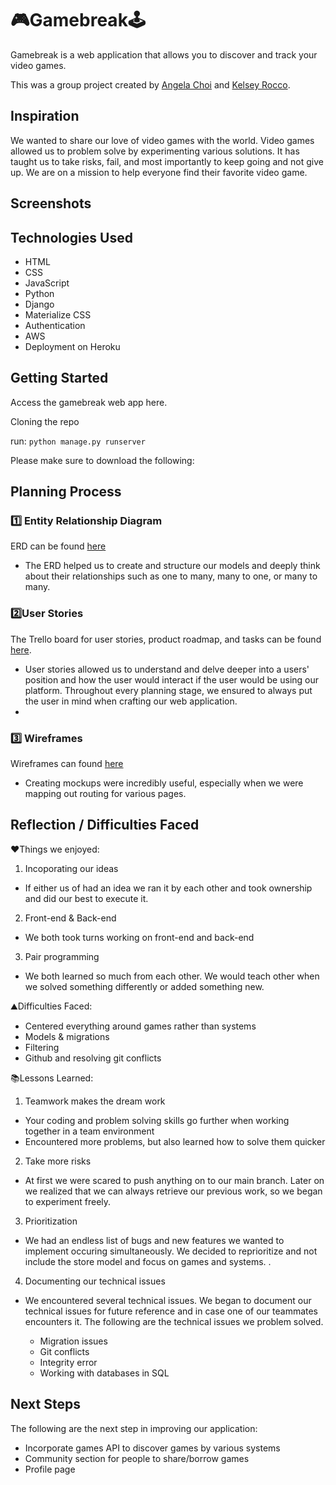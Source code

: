 # 🎮Gamebreak🕹️
Gamebreak is a web application that allows you to discover and track your video games. 

This was a group project created by [Angela Choi](https://github.com/angelamchoi) and [Kelsey Rocco](https://github.com/KelseyRocco). 

## Inspiration
We wanted to share our love of video games with the world. Video games allowed us to problem solve by experimenting various solutions. It has taught us to take risks, fail, and most importantly to keep going and not give up. We are on a mission to help everyone find their favorite video game. 

## Screenshots

## Technologies Used
- HTML
- CSS
- JavaScript
- Python
- Django
- Materialize CSS
- Authentication
- AWS
- Deployment on Heroku

## Getting Started
Access the gamebreak web app here.

Cloning the repo

run: `python manage.py runserver`

Please make sure to download the following:

## Planning Process

### 1️⃣ Entity Relationship Diagram
ERD can be found [here](https://lucid.app/lucidchart/29ba2d8e-8464-40bf-b81c-e8fd676560dd/edit?page=0_0#)
- The ERD helped us to create and structure our models and deeply think about their relationships such as one to many, many to one, or many to many. 

### 2️⃣User Stories
The Trello board for user stories, product roadmap, and tasks can be found [here](https://trello.com/b/YdIWpqHE/gamebreak).
- User stories allowed us to understand and delve deeper into a users' position and how the user would interact if the user would be using our platform. Throughout every planning stage, we ensured to always put the user in mind when crafting our web application.  
- 

### 3️⃣ Wireframes
Wireframes can  found [here](https://wireframepro.mockflow.com/view/M26cb0d3c6671fbc24524cd94394344351624502998157)
- Creating mockups were incredibly useful, especially when we were mapping out routing for various pages. 

## Reflection / Difficulties Faced
❤️Things we enjoyed:
1. Incoporating our ideas 
- If either us of had an idea we ran it by each other and took ownership and did our best to execute it. 
2. Front-end & Back-end
- We both took turns working on front-end and back-end
3. Pair programming 
- We both learned so much from each other. We would teach other when we solved something differently or added something new.

⛰️Difficulties Faced: 
- Centered everything around games rather than systems
- Models & migrations 
- Filtering
- Github and resolving git conflicts

📚Lessons Learned:

1. Teamwork makes the dream work
- Your coding and problem solving skills go further when working together in a team environment
- Encountered more problems, but also learned how to solve them quicker 

2. Take more risks
- At first we were scared to push anything on to our main branch. Later on we realized that we can always retrieve our previous work, so we began to experiment freely. 

3. Prioritization
- We had an endless list of bugs and new features we wanted to implement occuring simultaneously. We decided to reprioritize and not include the store model and focus on games and systems.  .

4. Documenting our technical issues
- We encountered several technical issues. We began to document our technical issues for future reference and in case one of our teammates encounters it. The following are the technical issues we problem solved. 

    - Migration issues 
    - Git conflicts
    - Integrity error
    - Working with databases in SQL


## Next Steps
The following are the next step in improving our application:

- Incorporate games API to discover games by various systems
- Community section for people to share/borrow games
- Profile page